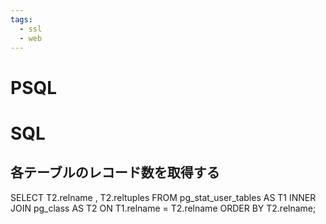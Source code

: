 ```yaml
---
tags:
  - ssl
  - web
---
```


# PSQL

# SQL
## 各テーブルのレコード数を取得する
SELECT T2.relname , T2.reltuples FROM pg_stat_user_tables AS T1 INNER JOIN pg_class AS T2 ON T1.relname = T2.relname ORDER BY T2.relname;